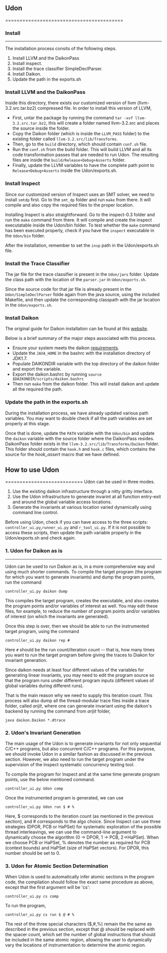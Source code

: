 ## Udon
=========================================

### Install
------------------------------------------

The installation process consits of the following steps.
  1. Install LLVM and the DaikonPass
  1. Install inspect.
  1. Install the trace classifier SimpleDeclParser.
  1. Install Daikon.  
  1. Update the path in the exports.sh 

### Install LLVM and the DaikonPass

Inside this directory, there exists our customized version of llvm
(llvm-3.2.src.tar.bz2) compressed file. In order to install this version of
LLVM,
  - First, untar the package by running the command `tar -xvf
    llvm-3.2.src.tar.bz2`, this will create a folder named llvm-3.2.src and
    places the source inside the folder.
  - Copy the Daikon folder (which is inside the `LLVM_PASS` folder) to the
    existing folder called `llvm-3.2.src/lib/Transforms`.
  - Then, go to the `build` directory, which should contain `conf.sh` file.
  - Run the `conf.sh` from the build folder. This will build LLVM and all its
    code transformation passes that are needed to run Udon. The resulting
    files are inside the `build/Release+Debug+Asserts` folder.
  - Finally, update the LLVM variables to have the complete path point to
    `Release+Debug+Asserts` inside the Udon/exports.sh.

### Install Inspect

Since our customized version of Inspect uses an SMT solver, we need to install
`smtdp` first. Go to the `smt_dp` folder and run `make` from there. It will
compile and also copy the required files to the proper location. 

Installing Inspect is also straightforward. Go to the inspect-0.3 folder and
run the `make` command from there. It will compile and create the inspect
executatable inside the Udon/bin folder. To test whether the `make` command
has been executed properly, check if you have the `inspect` executable in the
`Udon/bin` folder. 
  
After the installation, remember to set the `insp` path in the Udon/exports.sh
file.

### Install the Trace Classifier
The jar file for the trace classifier is present in the `Udon/jars` folder.
Update the class path with the location of the `parser.jar` in
`Udon/exports.sh`.

Since the source code for that jar file is already present in the
`Udon/SimpleDeclParser` folde again from the java source, using the included
Makefile, and then update the corresponding classpath with the jar location in
the `Udon/exports.sh`.


### Install Daikon
The original guide for Daikon installation can be found at this
[website](http://plse.cs.washington.edu/daikon/download/doc/daikon.html).

Below is a brief summary of the major steps associated with this process.

 - Ensure your system meets the daikon [requirements](http://plse.cs.washington.edu/daikon/download/doc/daikon.html#Requirements).
 - Update the `JAVA_HOME` in the bashrc with the installation directory of
   JDK1.7.
 - Populate DAIKONDIR variable with the top directory of the daikon folder and
   export the variable.
 - Export the daikon.bashrc by running `source
   $DAIKONDIR/scripts/daikon.bashrc`
 - Then run `make` from the daikon folder. This will install daikon and update
   all the required the path.

### Update the path in the exports.sh 
During the installation process, we have already updated various path
variables. You may want to double check if all the path variables are set
properly at this stage. 

Once that is done, update the `PATH` variable with the `Udon/bin` and update
the `daikon` variable with the source folder where the DaikonPass resides.
DaikonPass folder exists in the `llvm-3.2.src/lib/Transforms/Daikon` folder.
This folder should contain the `hook.h` and `hook.c` files, which contains the
source for the *hook_assert* macro that we have defined.


## How to use Udon
===========================
Udon can be used in three modes.

1. Use the existing daikon infrastructure through a nitty gritty interface.
1. Use the Udon infrastructure to generate invarint at all function entry-exit
   and around the global variable access locations.
1. Generate the invariants at various location varied dynamically using command
   line control.

Before using Udon, check if you can have access to the three scripts:
`controller_ui.py`,`runner_ui.py` and `r_tool_ui.py`. If it is not possible to
access these scripts, then update the path variable properly in the
Udon/exports.sh and check again.

### 1.  Udon for Daikon as is
--------------------------------
Udon can be used to run Daikon as is, in a more comprehensive way and using
much shorter commands. To compile the target program (the program for which you
want to generate invariants) and dump the program points, run the command 

`controller_ui.py daikon dump`

This compiles the target program, creates the executable, and also creates the
program points and/or variables of interest as well. You may edit these files,
for example, to reduce the number of porgram points and/or variables of
  interest (on which the invariants are generated).

Once this step is over, then we should be able to run the instrumented target program, using the command 

`controller_ui.py daikon rep #`

Here `#` should be the run count/iteration count -- that is, how many times you
want to run the target program before giving the traces to Diakon for invariant
generation. 

Since daikon needs at least four different values of the variables for
generating linear invariants, you may need to edit the program source so that
the program runs under different program inputs (different values of global
variables during different runs).  

That is the main reason why we need to supply this iteration count.  This
process will also dump all the thread-modular trace files inside a trace
folder, called *arijit*, where one can generate invariant using the daikon's
backend by running the command from *arijit* folder,

`java daikon.Daikon *.dtrace`

### 2. Udon's Invariant Generation
The main usage of the Udon is to generate invariants for not only sequential
C/C++ programs, but also concurrent C/C++ programs. For this purpose, we should
invoke Udon in a similar fashion as discussed in the previous section.
However, we also need to run the target program under the supervision of the
Inspect systematic concurrency testing tool. 

To compile the program for Inspect and at the same time generate program
points, use the below mentioned command.

`controller_ui.py Udon comp`

Once the instrumented program is generated, we can use

`controller_ui.py Udon run $ # %`

Here, $ corresponds to the iteration count (as mentioned in the previous
section), and # corresponds to the algo choice. Since Inspect can use three
strategies (DPOR, PCB or HaPSet) for systematic exploration of the possible
thread interleavings, we can use the command-line argument to dynamically
choose the algorithm (0 -> DPOR, 1 -> PCB, 2->HaPSet). When we choose PCB or
HaPSet, % denotes the number as required for PCB (context bounds) and HaPSet
(size of HaPSet vectors). For DPOR, this number should be set to 0.

### 3. Udon for Atomic Section Determination
When Udon is used to automatically infer atomic sections in the program code,
the compilation should follow the exact same procedure as above, except that
the first argument will be 'cs':

`controller_ui.py cs comp`


To run the program,

`controller_ui.py cs run $ @ # %`

The rest of the three special characters \($,#,%\) remain the the same as
described in the previous section, except that @ should be replaced with the
spacer count, which set the number of global instructions that should be
included in the same atomic region, allowing the user to dynamically vary the
locations of instrumentation to determine the atomic region. 
